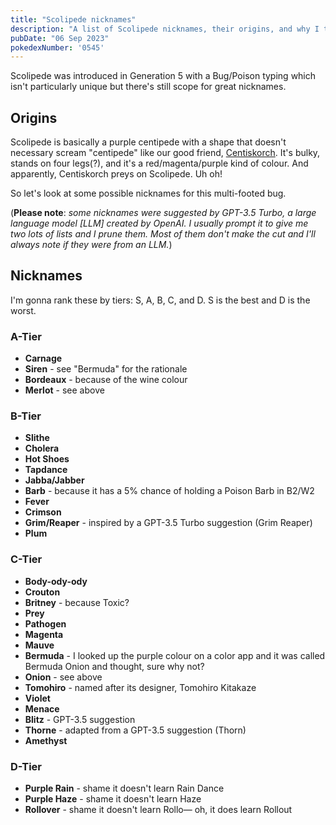 ```yaml
---
title: "Scolipede nicknames"
description: "A list of Scolipede nicknames, their origins, and why I think they're cool."
pubDate: "06 Sep 2023"
pokedexNumber: '0545'
---
```


Scolipede was introduced in Generation 5 with a Bug/Poison typing which isn't particularly unique but there's still scope for great nicknames.

## Origins

Scolipede is basically a purple centipede with a shape that doesn't necessary scream "centipede" like our good friend, [Centiskorch](/nicknames/centiskorch/). It's bulky, stands on four legs(?), and it's a red/magenta/purple kind of colour. And apparently, Centiskorch preys on Scolipede. Uh oh!

So let's look at some possible nicknames for this multi-footed bug.

(**Please note**: *some nicknames were suggested by GPT-3.5 Turbo, a large language model [LLM] created by OpenAI. I usually prompt it to give me two lots of lists and I prune them. Most of them don't make the cut and I'll always note if they were from an LLM.*)

## Nicknames

I'm gonna rank these by tiers: S, A, B, C, and D. S is the best and D is the worst.

### A-Tier

* **Carnage**
* **Siren** - see "Bermuda" for the rationale
* **Bordeaux** - because of the wine colour
* **Merlot** - see above

### B-Tier

* **Slithe**
* **Cholera**
* **Hot Shoes**
* **Tapdance**
* **Jabba/Jabber**
* **Barb** - because it has a 5% chance of holding a Poison Barb in B2/W2
* **Fever**
* **Crimson**
* **Grim/Reaper** - inspired by a GPT-3.5 Turbo suggestion (Grim Reaper)
* **Plum**

### C-Tier

* **Body-ody-ody**
* **Crouton**
* **Britney** - because Toxic?
* **Prey**
* **Pathogen**
* **Magenta**
* **Mauve**
* **Bermuda** - I looked up the purple colour on a color app and it was called Bermuda Onion and thought, sure why not?
* **Onion**  - see above
* **Tomohiro** - named after its designer, Tomohiro Kitakaze
* **Violet**
* **Menace**
* **Blitz** - GPT-3.5 suggestion
* **Thorne** - adapted from a GPT-3.5 suggestion (Thorn)
* **Amethyst**

### D-Tier

* **Purple Rain** - shame it doesn't learn Rain Dance
* **Purple Haze** - shame it doesn't learn Haze
* **Rollover** - shame it doesn't learn Rollo— oh, it does learn Rollout